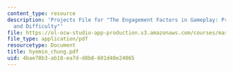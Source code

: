 ```yaml
---
content_type: resource
description: 'Projects File for "The Engagement Factors in Gameplay: Predictability
  and Difficulty"'
file: https://ol-ocw-studio-app-production.s3.amazonaws.com/courses/mas-961-seminar-on-deep-engagement-fall-2004/4bae78b3ab18ea7dd8b8601d48e24065_hyemin_chung.pdf
file_type: application/pdf
resourcetype: Document
title: hyemin_chung.pdf
uid: 4bae78b3-ab18-ea7d-d8b8-601d48e24065
---
```

